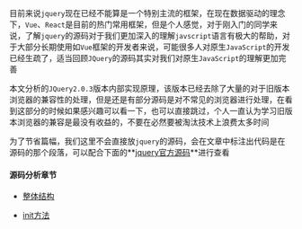 目前来说`jquery`现在已经不能算是一个特别主流的框架，在现在数据驱动的理念下，`Vue`、`React`是目前的热门常用框架，但是个人感觉，对于刚入门的同学来说，了解`jquery`的源码对于我们更加深入的理解`javscript`语言有极大的帮助，对于大部分长期使用如`Vue`框架的开发者来说，可能很多人对原生`JavaScript`的开发已经生疏了，适当回顾`JQuery`的源码其实对我们对原生`JavaScript`的理解更加完善

本文分析的`JQuery2.0.3`版本内部实现原理，该版本已经去除了大量的对于旧版本浏览器的兼容性的处理，但是还是有部分源码是对不常见的浏览器进行处理，在看到这部分的时候如果感兴趣可以看一下，也可以直接跳过，个人一直认为学习旧版本浏览器的兼容是最没有收益的，不要在必然要被淘汰技术上浪费太多时间

为了节省篇幅，我们这里不会直接放`jquery`的源码，会在文章中标注出代码是在源码的那个段落，可以配合下面的**[jquery官方源码](http://code.jquery.com/jquery-2.0.3.js)**进行查看

#### 源码分析章节

* [整体结构](https://github.com/A-oei/JQuerySoundCode/blob/master/JQuery%E6%BA%90%E7%A0%81_1%20%E6%95%B4%E4%BD%93%E7%BB%93%E6%9E%84.md)

* [init方法](https://github.com/A-oei/JQuerySoundCode/blob/master/JQuery%E6%BA%90%E7%A0%81_1%20%E6%95%B4%E4%BD%93%E7%BB%93%E6%9E%84.md)

  